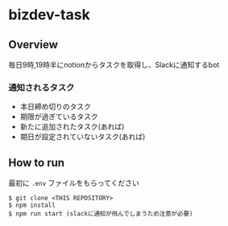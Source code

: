 # bizdev-task
## Overview
毎日9時,19時半にnotionからタスクを取得し、Slackに通知するbot
### 通知されるタスク
- 本日締め切りのタスク
- 期限が過ぎているタスク
- 新たに追加されたタスク(あれば)
- 期日が設定されていないタスク(あれば)

## How to run
最初に `.env` ファイルをもらってください
```
$ git clone <THIS REPOSITORY>
$ npm install
$ npm run start (slackに通知が飛んでしまうため注意が必要)
```
